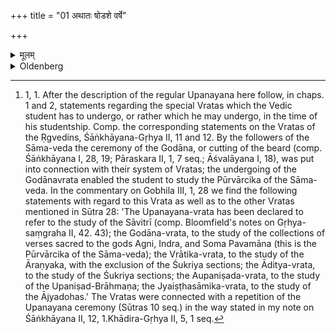 +++
title = "01 अथातः षोडशे वर्षे"

+++

<details><summary>मूलम्</summary>

अथातः षोडशे वर्षे गोदानम् १
</details>

<details><summary>Oldenberg</summary>

1. [^1]  Now (follows) the Godāna ceremony (or cutting of the beard), in the sixteenth year.


[^1]:  1, 1. After the description of the regular Upanayana here follow, in chaps. 1 and 2, statements regarding the special Vratas which the Vedic student has to undergo, or rather which he may undergo, in the time of his studentship. Comp. the corresponding statements on the Vratas of the Ṛgvedins, Śāṅkhāyana-Gṛhya II, 11 and 12. By the followers of the Sāma-veda the ceremony of the Godāna, or cutting of the beard (comp. Śāṅkhāyana I, 28, 19; Pāraskara II, 1, 7 seq.; Āśvalāyana I, 18), was put into connection with their system of Vratas; the undergoing of the Godānavrata enabled the student to study the Pūrvārcika of the Sāma-veda. In the commentary on Gobhila III, 1, 28 we find the following statements with regard to this Vrata as well as to the other Vratas mentioned in Sūtra 28: 'The Upanayana-vrata has been declared to refer to the study of the Sāvitrī (comp. Bloomfield's notes on Gṛhya-saṃgraha II, 42. 43); the Godāna-vrata, to the study of the collections of verses sacred to the gods Agni, Indra, and Soma Pavamāna (this is the Pūrvārcika of the Sāma-veda); the Vrātika-vrata, to the study of the Āraṇyaka, with the exclusion of the Śukriya sections; the Āditya-vrata, to the study of the Śukriya sections; the Aupaniṣada-vrata, to the study of the Upaniṣad-Brāhmaṇa; the Jyaiṣṭhasāmika-vrata, to the study of the Ājyadohas.' The Vratas were connected with a repetition of the Upanayana ceremony (Sūtras 10 seq.) in the way stated in my note on Śāṅkhāyana II, 12, 1.Khādira-Gṛhya II, 5, 1 seq.
</details>
